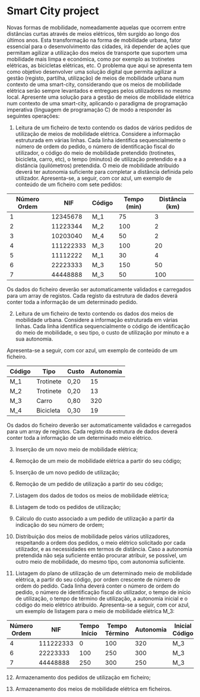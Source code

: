 # Smart City project

Novas formas de mobilidade, nomeadamente aquelas que ocorrem entre distâncias curtas através de meios
elétricos, têm surgido ao longo dos últimos anos. Esta transformação na forma de mobilidade urbana, fator
essencial para o desenvolvimento das cidades, irá depender de ações que permitam agilizar a utilização dos meios
de transporte que suportem uma mobilidade mais limpa e económica, como por exemplo as trotinetes elétricas, as
bicicletas elétricas, etc.
O problema que aqui se apresenta tem como objetivo desenvolver uma solução digital que permita agilizar a
gestão (registo, partilha, utilização) de meios de mobilidade urbana num contexto de uma smart-city, considerando
que os meios de mobilidade elétrica serão sempre levantados e entregues pelos utilizadores no mesmo local.
Apresente uma solução para a gestão de meios de mobilidade elétrica num contexto de uma smart-city, aplicando o
paradigma de programação imperativa (linguagem de programação C) de modo a responder às seguintes
operações:

1. Leitura de um ficheiro de texto contendo os dados de vários pedidos de utilização de meios de mobilidade
elétrica. Considere a informação estruturada em várias linhas. Cada linha identifica sequencialmente o
número de ordem do pedido, o número de identificação fiscal do utilizador, o código do meio de
mobilidade pretendido (trotinetes, bicicleta, carro, etc), o tempo (minutos) de utilização pretendido e a a
distância (quilómetros) pretendida. O meio de mobilidade atribuído deverá ter autonomia suficiente para
completar a distância definida pelo utilizador.
Apresenta-se, a seguir, com cor azul, um exemplo de conteúdo de um ficheiro com sete pedidos:

Número Ordem | NIF | Código | Tempo (min) | Distância (km)
-----|------|-----|-----|----
 1 | 12345678 | M_1 | 75 | 3
 2 | 11223344 | M_2 | 100 | 2
 3 | 10203040 | M_4 | 50 | 2
 4 | 111222333| M_3 | 100 | 20
 5 | 11112222 | M_1 | 30 | 4
 6 | 22223333 | M_3 | 150 | 50
 7 | 44448888 | M_3 | 50 | 100
 
Os dados do ficheiro deverão ser automaticamente validados e carregados para um array de registos.
Cada registo da estrutura de dados deverá conter toda a informação de um determinado pedido.

2. Leitura de um ficheiro de texto contendo os dados dos meios de mobilidade urbana. Considere a
informação estruturada em várias linhas. Cada linha identifica sequencialmente o código de identificação
do meio de mobilidade, o seu tipo, o custo de utilização por minuto e a sua autonomia.

Apresenta-se a seguir, com cor azul, um exemplo de conteúdo de um ficheiro.

Código | Tipo | Custo | Autonomia
--|---|---|--
 M_1 | Trotinete | 0,20 | 15
 M_2 | Trotinete | 0,20 | 13
 M_3 | Carro | 0,80 | 320
 M_4 | Bicicleta | 0,30 | 19
 
Os dados do ficheiro deverão ser automaticamente validados e carregados para um array de registos.
Cada registo da estrutura de dados deverá conter toda a informação de um determinado meio elétrico.

3. Inserção de um novo meio de mobilidade elétrica;

4. Remoção de um meio de mobilidade elétrica a partir do seu código;

5. Inserção de um novo pedido de utilização;

6. Remoção de um pedido de utilização a partir do seu código;

7. Listagem dos dados de todos os meios de mobilidade elétrica;

8. Listagem de todo os pedidos de utilização;

9. Cálculo do custo associado a um pedido de utilização a partir da indicação do seu número de ordem;

10. Distribuição dos meios de mobilidade pelos vários utilizadores, respeitando a ordem dos pedidos, o meio
elétrico solicitado por cada utilizador, e as necessidades em termos de distância. Caso a autonomia pretendida
não seja suficiente então procurar atribuir, se possível, um outro meio de mobilidade, do mesmo tipo, com
autonomia suficiente.

11. Listagem do plano de utilização de um determinado meio de mobilidade elétrica, a partir do seu código, por
ordem crescente de número de ordem do pedido. Cada linha deverá conter o número de ordem do pedido, o
número de identificação fiscal do utilizador, o tempo de início de utilização, o tempo de término de utilização, a
autonomia inicial e o código do meio elétrico atribuído.
Apresenta-se a seguir, com cor azul, um exemplo de listagem para o meio de mobilidade elétrica M_3:

Número Ordem | NIF | Tempo Início | Tempo Término | Autonomia | Inicial Código
--|---|---|--|----|---
 4 | 111222333 | 0 | 100 | 320 | M_3
 6 | 22223333 | 100 | 250 | 300 | M_3
 7 | 44448888 | 250 | 300 | 250 | M_3
  
12. Armazenamento dos pedidos de utilização em ficheiro;

13. Armazenamento dos meios de mobilidade elétrica em ficheiros.
